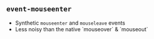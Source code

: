 ## `event-mouseenter`

- Synthetic `mouseenter` and `mouseleave` events
- <!-- .element: class="fragment" --> Less noisy than the native `mouseover` & `mouseout`
